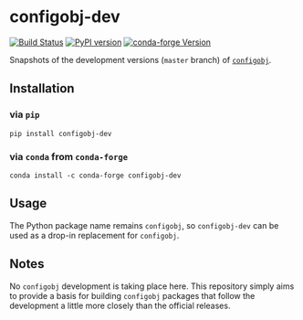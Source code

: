 # configobj-dev
[![Build Status](https://travis-ci.org/hoechenberger/configobj.svg?branch=master)](https://travis-ci.org/hoechenberger/configobj)
[![PyPI version](http://img.shields.io/pypi/v/configobj-dev.svg)](https://pypi.python.org/pypi/configobj-dev)
[![conda-forge Version](https://img.shields.io/conda/vn/conda-forge/configobj-dev.svg)](https://anaconda.org/conda-forge/configobj-dev)

Snapshots of the development versions (`master` branch) of
[`configobj`](https://github.com/DiffSK/configobj).

## Installation
### via `pip`
```
pip install configobj-dev
```

### via `conda` from `conda-forge`
```
conda install -c conda-forge configobj-dev
```

## Usage
The Python package name remains `configobj`, so `configobj-dev` can be  used
as a drop-in replacement for `configobj`.

## Notes
No `configobj` development is taking place here. This repository simply aims
to provide a basis for building `configobj` packages that follow the
development a little more closely than the official releases.
